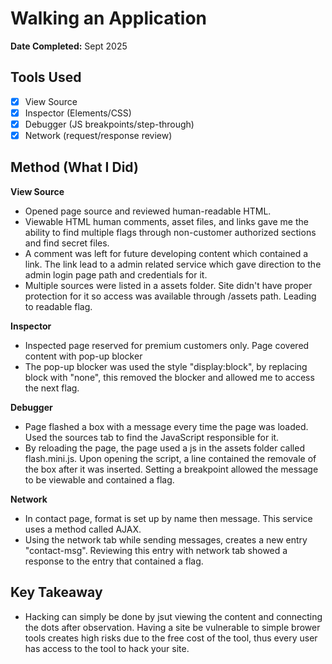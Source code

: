 # Walking an Application

**Date Completed:** Sept 2025  

## Tools Used
- [x] View Source
- [x] Inspector (Elements/CSS)
- [x] Debugger (JS breakpoints/step-through)
- [x] Network (request/response review)

## Method (What I Did)
**View Source**
- Opened page source and reviewed human-readable HTML.
- Viewable HTML human comments, asset files, and links gave me the ability to find multiple flags through non-customer authorized sections and find secret files.
- A comment was left for future developing content which contained a link. The link lead to a admin related service which gave direction to the admin login page path and credentials for it.
- Multiple sources were listed in a assets folder. Site didn't have proper protection for it so access was available through /assets path. Leading to readable flag.

**Inspector**
- Inspected page reserved for premium customers only. Page covered content with pop-up blocker
- The pop-up blocker was used the style "display:block", by replacing block with "none", this removed the blocker and allowed me to access the next flag. 

**Debugger**
- Page flashed a box with a message every time the page was loaded. Used the sources tab to find the JavaScript responsible for it.
- By reloading the page, the page used a js in the assets folder called flash.mini.js. Upon opening the script, a line contained the removale of the box after it was inserted. Setting a breakpoint allowed the message to be viewable and contained a flag.

**Network**
- In contact page, format is set up by name then message. This service uses a method called AJAX.
- Using the network tab while sending messages, creates a new entry "contact-msg". Reviewing this entry with network tab showed a response to the entry that contained a flag.

## Key Takeaway
- Hacking can simply be done by jsut viewing the content and connecting the dots after observation. Having a site be vulnerable to simple brower tools creates high risks due to the free cost of the tool, thus every user has access to the tool to hack your site. 


